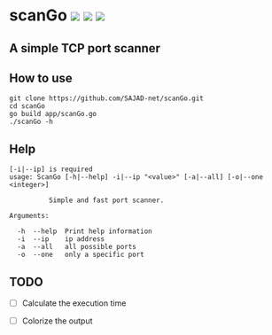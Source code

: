 # scanGo <img src="https://img.shields.io/badge/License-GPLv3-blue"></img>   <img src="https://img.shields.io/badge/go-up%20to%20date-red"></img>  <img src="https://img.shields.io/badge/version-0.3-yellow"></img>

## A simple TCP port scanner

## How to use
	git clone https://github.com/SAJAD-net/scanGo.git
	cd scanGo
	go build app/scanGo.go
	./scanGo -h
	
## Help
	[-i|--ip] is required                                                                                            
	usage: ScanGo [-h|--help] -i|--ip "<value>" [-a|--all] [-o|--one <integer>]                                      
															 
		      Simple and fast port scanner.                                                                      
															 
	Arguments:                                                                                                       
															 
	  -h  --help  Print help information                                                                             
	  -i  --ip    ip address                                                                                         
	  -a  --all   all possible ports                                                                                 
	  -o  --one   only a specific port  

## TODO
- [ ] Calculate the execution time
- [ ] Colorize the output
	
